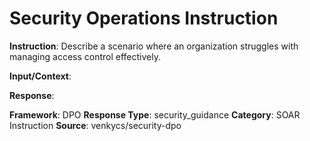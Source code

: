 # Security Operations Instruction

**Instruction**: Describe a scenario where an organization struggles with managing access control effectively.

**Input/Context**: 

**Response**: 

**Framework**: DPO
**Response Type**: security_guidance
**Category**: SOAR Instruction
**Source**: venkycs/security-dpo
